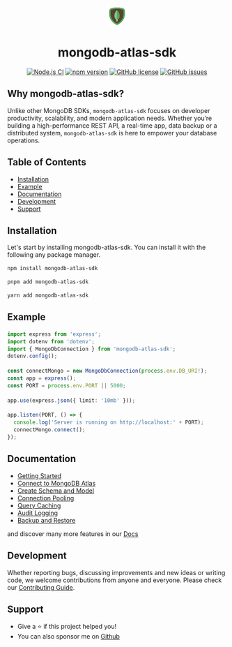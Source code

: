 <div align="center">

<img src="./docs/mongodb.png" alt="">
 <span>
    <h1>mongodb-atlas-sdk</h1>
</span>

<a href="https://github.com/shivarm/mongodb-atlas-sdk/actions/workflows/ci.yml"><img alt="Node.js CI" src="https://github.com/shivarm/mongodb-atlas-sdk/actions/workflows/ci.yml/badge.svg"></a>
<a href="https://www.npmjs.com/package/mongodb-atlas-sdk"><img alt="npm version" src="https://img.shields.io/npm/v/mongodb-atlas-sdk"></a>
<a href="./LICENSE"><img alt="GitHub license" src="https://img.shields.io/github/license/shivarm/mongodb-atlas-sdk"></a>
<a href="https://github.com/shivarm/mongodb-atlas-sdk/issues"><img alt="GitHub issues" src="https://img.shields.io/github/issues/shivarm/mongodb-atlas-sdk"></a>

</div>

## Why mongodb-atlas-sdk?

Unlike other MongoDB SDKs, `mongodb-atlas-sdk` focuses on developer productivity, scalability, and modern application needs. Whether you’re building a high-performance REST API, a real-time app, data backup or a distributed system, `mongodb-atlas-sdk` is here to empower your database operations.

## Table of Contents

- [Installation](#installation)
- [Example](#example)
- [Documentation](#documentation)
- [Development](#development)
- [Support](#support)

## Installation

Let's start by installing mongodb-atlas-sdk. You can install it with the following any package manager.

```bash
npm install mongodb-atlas-sdk
```

```bash
pnpm add mongodb-atlas-sdk
```

```bash
yarn add mongodb-atlas-sdk
```

## Example

```typescript
import express from 'express';
import dotenv from 'dotenv';
import { MongoDbConnection } from 'mongodb-atlas-sdk';
dotenv.config();

const connectMongo = new MongoDbConnection(process.env.DB_URI!);
const app = express();
const PORT = process.env.PORT || 5000;

app.use(express.json({ limit: '10mb' }));

app.listen(PORT, () => {
  console.log('Server is running on http://localhost:' + PORT);
  connectMongo.connect();
});
```

## Documentation

- [Getting Started](https://shivarm.github.io/mongodb-atlas-sdk/#/./guide/installation)
- [Connect to MongoDB Atlas](https://shivarm.github.io/mongodb-atlas-sdk/#/./guide/connection)
- [Create Schema and Model](https://shivarm.github.io/mongodb-atlas-sdk/#/./guide/schema)
- [Connection Pooling](https://shivarm.github.io/mongodb-atlas-sdk/#/./guide/connection-pool)
- [Query Caching](https://shivarm.github.io/mongodb-atlas-sdk/#/./guide/queryCaching)
- [Audit Logging](https://shivarm.github.io/mongodb-atlas-sdk/#/./guide/auditLogging)
- [Backup and Restore](https://shivarm.github.io/mongodb-atlas-sdk/#/./guide/backup)

and discover many more features in our [Docs](https://shivarm.github.io/mongodb-atlas-sdk/#/./home)
## Development

Whether reporting bugs, discussing improvements and new ideas or writing code, we welcome contributions from anyone and everyone. Please check our [Contributing Guide](./CONTRIBUTING.md).

## Support

- Give a ⭐️ if this project helped you!
- You can also sponsor me on [Github](https://github.com/sponsors/shivarm)
